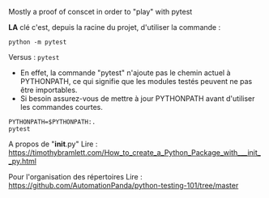 Mostly a proof of conscet in order to "play" with pytest

**LA** clé c'est, depuis la racine du projet, d'utiliser la commande :

```python -m pytest```

Versus : 
```pytest```

* En effet, la commande "pytest" n'ajoute pas le chemin actuel à PYTHONPATH, ce qui signifie que les modules testés peuvent ne pas être importables.
* Si besoin assurez-vous de mettre à jour PYTHONPATH avant d'utiliser les commandes courtes.

```
PYTHONPATH=$PYTHONPATH:.
pytest
```

A propos de "__init__.py" 
Lire : https://timothybramlett.com/How_to_create_a_Python_Package_with___init__py.html


Pour l'organisation des répertoires 
Lire : https://github.com/AutomationPanda/python-testing-101/tree/master
